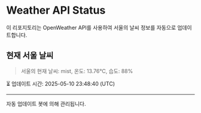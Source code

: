 
# Weather API Status

이 리포지토리는 OpenWeather API를 사용하여 서울의 날씨 정보를 자동으로 업데이트합니다.

## 현재 서울 날씨
> 서울의 현재 날씨: mist, 온도: 13.76°C, 습도: 88%

⏳ 업데이트 시간: 2025-05-10 23:48:40 (UTC)

---
자동 업데이트 봇에 의해 관리됩니다.
